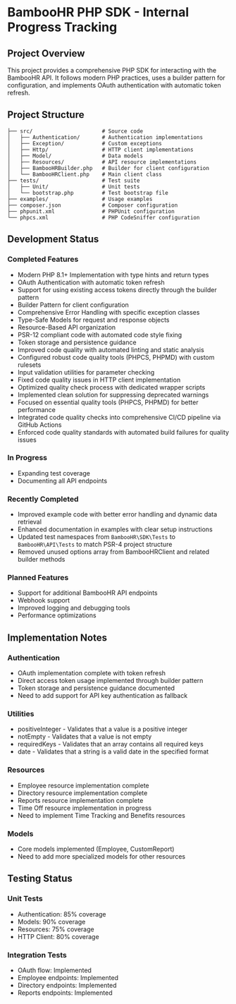 # BambooHR PHP SDK - Internal Progress Tracking

## Project Overview

This project provides a comprehensive PHP SDK for interacting with the BambooHR API. It follows modern PHP practices, uses a builder pattern for configuration, and implements OAuth authentication with automatic token refresh.

## Project Structure

```
├── src/                      # Source code
│   ├── Authentication/       # Authentication implementations
│   ├── Exception/            # Custom exceptions
│   ├── Http/                 # HTTP client implementations
│   ├── Model/                # Data models
│   ├── Resources/            # API resource implementations
│   ├── BambooHRBuilder.php   # Builder for client configuration
│   └── BambooHRClient.php    # Main client class
├── tests/                    # Test suite
│   ├── Unit/                 # Unit tests
│   └── bootstrap.php         # Test bootstrap file
├── examples/                 # Usage examples
├── composer.json             # Composer configuration
├── phpunit.xml               # PHPUnit configuration
└── phpcs.xml                 # PHP CodeSniffer configuration
```

## Development Status

### Completed Features
- Modern PHP 8.1+ Implementation with type hints and return types
- OAuth Authentication with automatic token refresh
- Support for using existing access tokens directly through the builder pattern
- Builder Pattern for client configuration
- Comprehensive Error Handling with specific exception classes
- Type-Safe Models for request and response objects
- Resource-Based API organization
- PSR-12 compliant code with automated code style fixing
- Token storage and persistence guidance
- Improved code quality with automated linting and static analysis
- Configured robust code quality tools (PHPCS, PHPMD) with custom rulesets
- Input validation utilities for parameter checking
- Fixed code quality issues in HTTP client implementation
- Optimized quality check process with dedicated wrapper scripts
- Implemented clean solution for suppressing deprecated warnings
- Focused on essential quality tools (PHPCS, PHPMD) for better performance
- Integrated code quality checks into comprehensive CI/CD pipeline via GitHub Actions
- Enforced code quality standards with automated build failures for quality issues

### In Progress
- Expanding test coverage
- Documenting all API endpoints

### Recently Completed
- Improved example code with better error handling and dynamic data retrieval
- Enhanced documentation in examples with clear setup instructions
- Updated test namespaces from `BambooHR\SDK\Tests` to `BambooHR\API\Tests` to match PSR-4 project structure
- Removed unused options array from BambooHRClient and related builder methods

### Planned Features
- Support for additional BambooHR API endpoints
- Webhook support
- Improved logging and debugging tools
- Performance optimizations

## Implementation Notes

### Authentication
- OAuth implementation complete with token refresh
- Direct access token usage implemented through builder pattern
- Token storage and persistence guidance documented
- Need to add support for API key authentication as fallback

### Utilities
  - positiveInteger - Validates that a value is a positive integer
  - notEmpty - Validates that a value is not empty
  - requiredKeys - Validates that an array contains all required keys
  - date - Validates that a string is a valid date in the specified format

### Resources
- Employee resource implementation complete
- Directory resource implementation complete
- Reports resource implementation complete
- Time Off resource implementation in progress
- Need to implement Time Tracking and Benefits resources

### Models
- Core models implemented (Employee, CustomReport)
- Need to add more specialized models for other resources

## Testing Status

### Unit Tests
- Authentication: 85% coverage
- Models: 90% coverage
- Resources: 75% coverage
- HTTP Client: 80% coverage

### Integration Tests
- OAuth flow: Implemented
- Employee endpoints: Implemented
- Directory endpoints: Implemented
- Reports endpoints: Implemented

